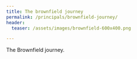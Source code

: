 ```yaml
---
title: The brownfield journey
permalink: /principals/brownfield-journey/
header:
  teaser: /assets/images/brownfield-600x400.png

---
```

The Brownfield journey.
